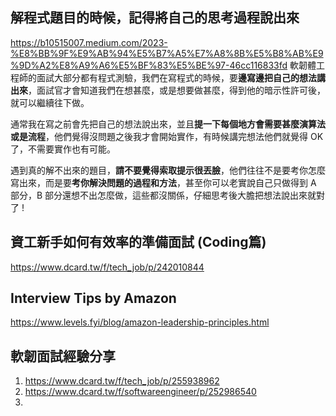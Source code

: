 ## 解程式題目的時候，記得將自己的思考過程說出來
https://b10515007.medium.com/2023-%E8%BB%9F%E9%AB%94%E5%B7%A5%E7%A8%8B%E5%B8%AB%E9%9D%A2%E8%A9%A6%E5%BF%83%E5%BE%97-46cc116833fd
軟韌體工程師的面試大部分都有程式測驗，我們在寫程式的時候，要**邊寫邊把自己的想法講出來**，面試官才會知道我們在想甚麼，或是想要做甚麼，得到他的暗示性許可後，就可以繼續往下做。

通常我在寫之前會先把自己的想法說出來，並且**提一下每個地方會需要甚麼演算法或是流程**，他們覺得沒問題之後我才會開始實作，有時候講完想法他們就覺得 OK 了，不需要實作也有可能。

遇到真的解不出來的題目，**請不要覺得索取提示很丟臉**，他們往往不是要考你怎麼寫出來，而是要**考你解決問題的過程和方法**，甚至你可以老實說自己只做得到 A 部分，B 部分還想不出怎麼做，這些都沒關係，仔細思考後大膽把想法說出來就對了 !

## 資工新手如何有效率的準備面試 (Coding篇)
https://www.dcard.tw/f/tech_job/p/242010844

## Interview Tips by Amazon
https://www.levels.fyi/blog/amazon-leadership-principles.html

## 軟韌面試經驗分享
1. https://www.dcard.tw/f/tech_job/p/255938962
2. https://www.dcard.tw/f/softwareengineer/p/252986540
3. 